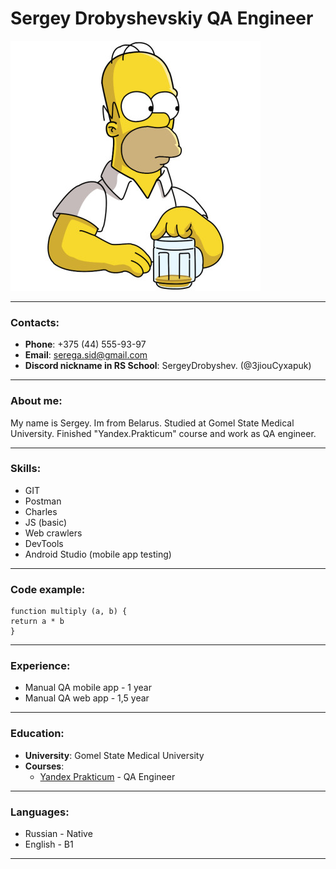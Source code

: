 # Sergey Drobyshevskiy QA Engineer
![My photo](./assets/images/MyPhoto.jpg)

----
###  Contacts:

* **Phone**: +375 (44) 555-93-97
* **Email**: serega.sid@gmail.com
* **Discord nickname in RS School**: SergeyDrobyshev. (@3jiouCyxapuk)
----

### About me:

My name is Sergey. Im from Belarus. Studied at Gomel State Medical University.
Finished "Yandex.Prakticum" course and work as QA engineer.

----

### Skills:

* GIT
* Postman
* Charles
* JS (basic)
* Web crawlers
* DevTools
* Android Studio (mobile app testing)

----

### Code example:

```
function multiply (a, b) {
return a * b
}
```
----

### Experience:

* Manual QA mobile app - 1 year
* Manual QA web app - 1,5 year

----

### Education:

* **University**: Gomel State Medical University
* **Courses**: 
    * [Yandex Prakticum](https://practicum.yandex.ru/qa-engineer/) - QA Engineer

----

### Languages:

* Russian - Native
* English - B1

----